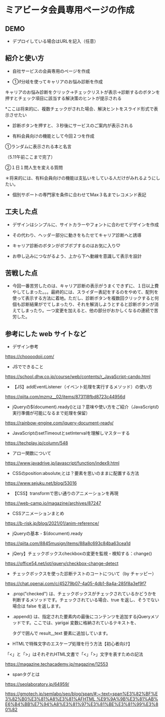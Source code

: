 # ミアビータ会員専用ページの作成

## DEMO

  - デプロイしている場合はURLを記入（任意）

## 紹介と使い方

  - 自社サービスの会員専用のページを作成

  - ①if分岐を使ってキャリアのお悩み診断を作成
  
  キャリアのお悩み診断をクリック→チェックリストが表示→診断するのボタンを押すとチェック項目に該当する解決策のヒントが提示される

  *ここは将来的に、複数チェックがされた場合、解決ヒントをスライド形式で表示させたい
  
  - 診断ボタンを押すと、３秒後にサービスのご案内が表示される

  - 有料会員向けの機能として今回２つを作成
  
  ①ランダムに表示される本と名言

  （5.11午前ここまで完了）
  
  ②１日１問人生を変える質問

  ＊将来的には、有料会員向けの機能は支払いをしている人だけがみれるようにしたい。

- 個別サポートの専門家を条件に合わせてMax３名までレコメンド表記

  


## 工夫した点

  - デザインはシンプルに、サイトカラーやフォントに合わせてデザインを作成
  
  - その代わり、ヘッダー部分に動きをもたせてキャリア診断へと誘導

  - キャリア診断のボタンがボブボブするのはお気に入り♡

  - お申し込みにつながるよう、上から下へ動線を意識して表示を設計



## 苦戦した点

  - 今回一番苦労したのは、キャリア診断の表示がうまくできずに、１日以上費やしてしまった。。。最終的には、スライダー表記をするのをやめて、配列を使って表示する方法に着地。ただし、診断ボタンを複数回クリックすると何個も診断結果がでてしまったり、それを解消しようとすると診断ボタンが消えてしまったり。一つ変更を加えると、他の部分がおかしくなるの連続で苦労した。

## 参考にした web サイトなど

  - デザイン参考

  https://choooodoii.com/

  - JSでできること
  
  https://school.dhw.co.jp/course/web/contents/r_JavaScript-cando.html


  - 【JS】addEventListener（イベント処理を実行するメソッド）の使い方
  
  https://qiita.com/mzmz__02/items/873118fbd8723c44956d

  - jQueryの$(document).ready()とは？意味や使い方をご紹介（JavaScriptの実行準備が可能になるまで処理を保留）
  
  https://rainbow-engine.com/jquery-document-ready/

  - JavaScriptのsetTimeoutとsetIntervalを理解しマスターする
  
  https://techplay.jp/column/548

  - アロー関数について
  
  https://www.javadrive.jp/javascript/function/index9.html

- CSSのposition:absolute;とは？要素を思いのままに配置する方法

https://www.sejuku.net/blog/53016

- 【CSS】transformで思い通りのアニメーションを再現

https://web-camp.io/magazine/archives/87247

- CSSアニメーションまとめ

https://b-risk.jp/blog/2021/01/anim-reference/

- jQueryの基本 - $(document).ready

https://qiita.com/8845musign/items/88a8c693c84ba63cea1d

- jQery】チェックボックスcheckboxの変更を監視・検知する：change()

https://office54.net/iot/jquery/checkbox-change-detect

- チェックボックスを使った診断テストのコートについて（by チャッピー）

https://chat.openai.com/c/45279b07-4a05-4db1-8a4a-285f8a3ef9f7

- .prop("checked") は、チェックボックスがチェックされているかどうかを判断するメソッドです。チェックされている場合、true を返し、そうでない場合は false を返します。

- .append() は、指定された要素内の最後にコンテンツを追加するjQueryメソッドです。ここでは、yarigai 変数に格納されているテキストを、<p> タグで囲んで result__text 要素に追加しています。

- HTMLで特殊文字のエスケープ処理を行う方法【初心者向け】

「&lt;」と「&gt;」はそれぞれHTML文書で「<」「>」文字を表すための記法

https://magazine.techacademy.jp/magazine/12553

- spanタグとは

https://seolaboratory.jp/64959/

https://gmotech.jp/semlabo/seo/blog/span/#:~:text=span%E3%82%BF%E3%82%B0%E3%81%A8%E3%81%AFHTML,%E9%9A%9B%E3%81%AB%E6%B4%BB%E7%94%A8%E3%81%97%E3%81%BE%E3%81%99%E3%80%82
